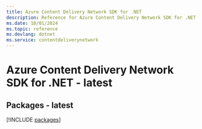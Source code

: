 ```yaml
---
title: Azure Content Delivery Network SDK for .NET
description: Reference for Azure Content Delivery Network SDK for .NET
ms.date: 10/01/2024
ms.topic: reference
ms.devlang: dotnet
ms.service: contentdeliverynetwork
---
```

# Azure Content Delivery Network SDK for .NET - latest
## Packages - latest
[!INCLUDE [packages](content-delivery-network-index.md)]